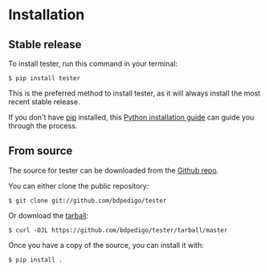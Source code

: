 # Installation

## Stable release

To install tester, run this command in your
terminal:

``` console
$ pip install tester
```

This is the preferred method to install tester, as it will always install the most recent stable release.

If you don't have [pip][] installed, this [Python installation guide][]
can guide you through the process.

## From source

The source for tester can be downloaded from
the [Github repo][].

You can either clone the public repository:

``` console
$ git clone git://github.com/bdpedigo/tester
```

Or download the [tarball][]:

``` console
$ curl -OJL https://github.com/bdpedigo/tester/tarball/master
```

Once you have a copy of the source, you can install it with:

``` console
$ pip install .
```

  [pip]: https://pip.pypa.io
  [Python installation guide]: http://docs.python-guide.org/en/latest/starting/installation/
  [Github repo]: https://github.com/%7B%7B%20cookiecutter.github_username%20%7D%7D/%7B%7B%20cookiecutter.project_slug%20%7D%7D
  [tarball]: https://github.com/%7B%7B%20cookiecutter.github_username%20%7D%7D/%7B%7B%20cookiecutter.project_slug%20%7D%7D/tarball/master
